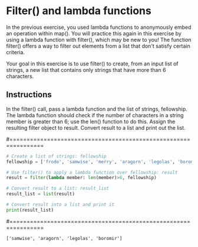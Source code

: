 # Filter() and lambda functions

In the previous exercise, you used lambda functions to anonymously embed an operation within map(). You will practice this again in this exercise by using a lambda function with filter(), which may be new to you! The function filter() offers a way to filter out elements from a list that don't satisfy certain criteria.

Your goal in this exercise is to use filter() to create, from an input list of strings, a new list that contains only strings that have more than 6 characters.

## Instructions

In the filter() call, pass a lambda function and the list of strings, fellowship. The lambda function should check if the number of characters in a string member is greater than 6; use the len() function to do this. Assign the resulting filter object to result.
Convert result to a list and print out the list.

#================================================================

``` python
# Create a list of strings: fellowship
fellowship = ['frodo', 'samwise', 'merry', 'aragorn', 'legolas', 'boromir', 'gimli']

# Use filter() to apply a lambda function over fellowship: result
result = filter(lambda member: len(member)>6, fellowship)

# Convert result to a list: result_list
result_list = list(result)

# Convert result into a list and print it
print(result_list)


```

#================================================================

``` output
['samwise', 'aragorn', 'legolas', 'boromir']

```
